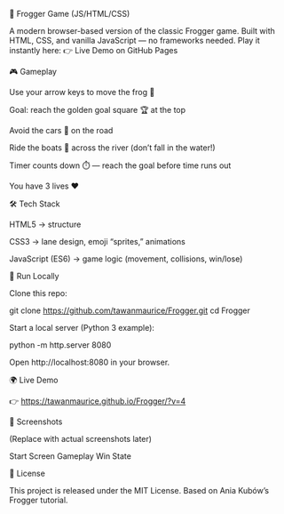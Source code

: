 🐸 Frogger Game (JS/HTML/CSS)

A modern browser-based version of the classic Frogger game.
Built with HTML, CSS, and vanilla JavaScript — no frameworks needed.
Play it instantly here: 👉 Live Demo on GitHub Pages

🎮 Gameplay

Use your arrow keys to move the frog 🐸

Goal: reach the golden goal square 🏆 at the top

Avoid the cars 🚗 on the road

Ride the boats 🛶 across the river (don’t fall in the water!)

Timer counts down ⏱️ — reach the goal before time runs out

You have 3 lives ❤️

🛠️ Tech Stack

HTML5 → structure

CSS3 → lane design, emoji “sprites,” animations

JavaScript (ES6) → game logic (movement, collisions, win/lose)

🚀 Run Locally

Clone this repo:

git clone https://github.com/tawanmaurice/Frogger.git
cd Frogger


Start a local server (Python 3 example):

python -m http.server 8080


Open http://localhost:8080
 in your browser.

🌍 Live Demo

👉 https://tawanmaurice.github.io/Frogger/?v=4

📸 Screenshots

(Replace with actual screenshots later)

Start Screen	Gameplay	Win State

	
	
📜 License

This project is released under the MIT License.
Based on Ania Kubów’s Frogger tutorial.
